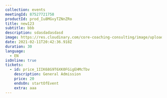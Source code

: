 ```yaml
---
collection: events
meetingId: 87527721758
productId: prod_Iu8MGvyTZNnZRo
title: new123
subtitle: bbb
description: sdasdadasdasd
image: https://res.cloudinary.com/core-coaching-consulting/image/upload/v1600785500/CCC_Leading_cropped_ue4zbu.jpg
date: 2021-02-11T20:42:36.918Z
duration: 30
language:
  - EN
isOnline: true
tickets:
  - id: price_1IIK68G9T6XK0FGigEHMcTbv
    description: General Admission
    price: 20
    endsOn: startOfEvent
    extra: aaa
---
```

